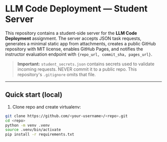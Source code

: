 # LLM Code Deployment — Student Server

This repository contains a student-side server for the **LLM Code Deployment** assignment.
The server accepts JSON task requests, generates a minimal static app from attachments,
creates a public GitHub repository with MIT license, enables GitHub Pages, and notifies
the instructor evaluation endpoint with `{repo_url, commit_sha, pages_url}`.

> **Important:** `student_secrets.json` contains secrets used to validate incoming requests.
> NEVER commit it to a public repo. This repository's `.gitignore` omits that file.

---

## Quick start (local)

1. Clone repo and create virtualenv:
```bash
git clone https://github.com/<your-username>/<repo>.git
cd <repo>
python -m venv .venv
source .venv/bin/activate
pip install -r requirements.txt
